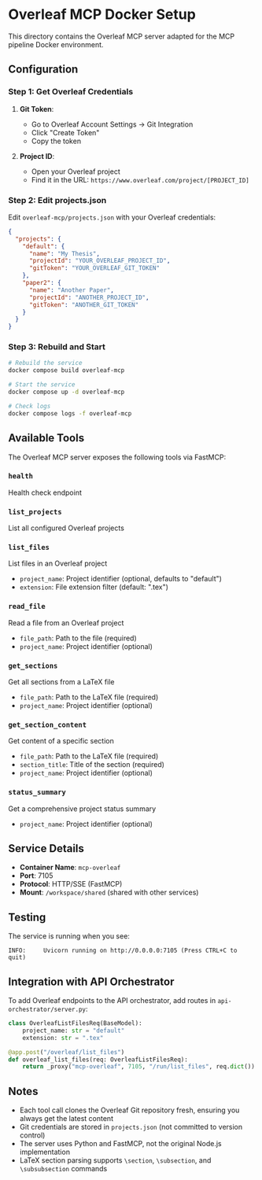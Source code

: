 # Overleaf MCP Docker Setup

This directory contains the Overleaf MCP server adapted for the MCP pipeline Docker environment.

## Configuration

### Step 1: Get Overleaf Credentials

1. **Git Token**:
   - Go to Overleaf Account Settings → Git Integration
   - Click "Create Token"
   - Copy the token

2. **Project ID**:
   - Open your Overleaf project
   - Find it in the URL: `https://www.overleaf.com/project/[PROJECT_ID]`

### Step 2: Edit projects.json

Edit `overleaf-mcp/projects.json` with your Overleaf credentials:

```json
{
  "projects": {
    "default": {
      "name": "My Thesis",
      "projectId": "YOUR_OVERLEAF_PROJECT_ID",
      "gitToken": "YOUR_OVERLEAF_GIT_TOKEN"
    },
    "paper2": {
      "name": "Another Paper",
      "projectId": "ANOTHER_PROJECT_ID",
      "gitToken": "ANOTHER_GIT_TOKEN"
    }
  }
}
```

### Step 3: Rebuild and Start

```bash
# Rebuild the service
docker compose build overleaf-mcp

# Start the service
docker compose up -d overleaf-mcp

# Check logs
docker compose logs -f overleaf-mcp
```

## Available Tools

The Overleaf MCP server exposes the following tools via FastMCP:

### `health`
Health check endpoint

### `list_projects`
List all configured Overleaf projects

### `list_files`
List files in an Overleaf project
- `project_name`: Project identifier (optional, defaults to "default")
- `extension`: File extension filter (default: ".tex")

### `read_file`
Read a file from an Overleaf project
- `file_path`: Path to the file (required)
- `project_name`: Project identifier (optional)

### `get_sections`
Get all sections from a LaTeX file
- `file_path`: Path to the LaTeX file (required)
- `project_name`: Project identifier (optional)

### `get_section_content`
Get content of a specific section
- `file_path`: Path to the LaTeX file (required)
- `section_title`: Title of the section (required)
- `project_name`: Project identifier (optional)

### `status_summary`
Get a comprehensive project status summary
- `project_name`: Project identifier (optional)

## Service Details

- **Container Name**: `mcp-overleaf`
- **Port**: 7105
- **Protocol**: HTTP/SSE (FastMCP)
- **Mount**: `/workspace/shared` (shared with other services)

## Testing

The service is running when you see:
```
INFO:     Uvicorn running on http://0.0.0.0:7105 (Press CTRL+C to quit)
```

## Integration with API Orchestrator

To add Overleaf endpoints to the API orchestrator, add routes in `api-orchestrator/server.py`:

```python
class OverleafListFilesReq(BaseModel):
    project_name: str = "default"
    extension: str = ".tex"

@app.post("/overleaf/list_files")
def overleaf_list_files(req: OverleafListFilesReq):
    return _proxy("mcp-overleaf", 7105, "/run/list_files", req.dict())
```

## Notes

- Each tool call clones the Overleaf Git repository fresh, ensuring you always get the latest content
- Git credentials are stored in `projects.json` (not committed to version control)
- The server uses Python and FastMCP, not the original Node.js implementation
- LaTeX section parsing supports `\section`, `\subsection`, and `\subsubsection` commands

